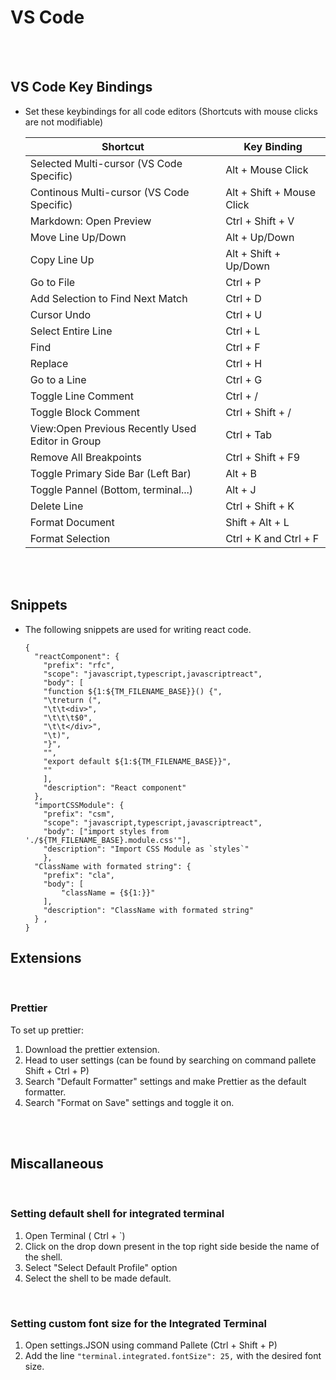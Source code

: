 # VS Code

<br>
<br>

## VS Code Key Bindings

- Set these keybindings for all code editors (Shortcuts with mouse clicks are not modifiable)

  | Shortcut                                         | Key Binding               |
  | ------------------------------------------------ | ------------------------- |
  | Selected Multi-cursor (VS Code Specific)         | Alt + Mouse Click         |
  | Continous Multi-cursor (VS Code Specific)        | Alt + Shift + Mouse Click |
  | Markdown: Open Preview                           | Ctrl + Shift + V          |
  | Move Line Up/Down                                | Alt + Up/Down             |
  | Copy Line Up                                     | Alt + Shift + Up/Down     |
  | Go to File                                       | Ctrl + P                  |
  | Add Selection to Find Next Match                 | Ctrl + D                  |
  | Cursor Undo                                      | Ctrl + U                  |
  | Select Entire Line                               | Ctrl + L                  |
  | Find                                             | Ctrl + F                  |
  | Replace                                          | Ctrl + H                  |
  | Go to a Line                                     | Ctrl + G                  |
  | Toggle Line Comment                              | Ctrl + /                  |
  | Toggle Block Comment                             | Ctrl + Shift + /          |
  | View:Open Previous Recently Used Editor in Group | Ctrl + Tab                |
  | Remove All Breakpoints                           | Ctrl + Shift + F9         |
  | Toggle Primary Side Bar (Left Bar)               | Alt + B                   |
  | Toggle Pannel (Bottom, terminal...)              | Alt + J                   |
  | Delete Line                                      | Ctrl + Shift + K          |
  | Format Document                                  | Shift + Alt + L           |
  | Format Selection                                 | Ctrl + K and Ctrl + F     |

  <br>
  <br>

## Snippets

- The following snippets are used for writing react code.
  ```
  {
    "reactComponent": {
      "prefix": "rfc",
      "scope": "javascript,typescript,javascriptreact",
      "body": [
      "function ${1:${TM_FILENAME_BASE}}() {",
      "\treturn (",
      "\t\t<div>",
      "\t\t\t$0",
      "\t\t</div>",
      "\t)",
      "}",
      "",
      "export default ${1:${TM_FILENAME_BASE}}",
      ""
      ],
      "description": "React component"
    },
    "importCSSModule": {
      "prefix": "csm",
      "scope": "javascript,typescript,javascriptreact",
      "body": ["import styles from './${TM_FILENAME_BASE}.module.css'"],
      "description": "Import CSS Module as `styles`"
      },
    "ClassName with formated string": {
      "prefix": "cla",
      "body": [
          "className = {${1:}}"
      ],
      "description": "ClassName with formated string"
    } ,
  }
  ```

## Extensions

<br>

### Prettier

To set up prettier:

1. Download the prettier extension.
2. Head to user settings (can be found by searching on command pallete Shift + Ctrl + P)
3. Search "Default Formatter" settings and make Prettier as the default formatter.
4. Search "Format on Save" settings and toggle it on.

<br>
<br>

## Miscallaneous

<br>

### Setting default shell for integrated terminal

1. Open Terminal ( Ctrl + `)
1. Click on the drop down present in the top right side beside the name of the shell.
1. Select "Select Default Profile" option
1. Select the shell to be made default.

<br>

### Setting custom font size for the Integrated Terminal

1. Open settings.JSON using command Pallete (Ctrl + Shift + P)
2. Add the line `"terminal.integrated.fontSize": 25,` with the desired font size.

<br>
<br>
